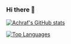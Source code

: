 ### Hi there 👋

[![Achraf's GitHub stats](https://github-readme-stats.vercel.app/api?username=YAchrafY&count_private=true&theme=algolia)](https://github.com/YAchrafY/github-readme-stats)

[![Top Languages](https://github-readme-stats.vercel.app/api/top-langs/?username=YAchrafY)](https://github.com/YAchrafY/github-readme-stats)
